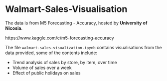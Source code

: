 # Walmart-Sales-Visualisation

The data is from M5 Forecasting - Accuracy, hosted by **University of Nicosia**. 

https://www.kaggle.com/c/m5-forecasting-accuracy

The file `walmart-sales-visualization.ipynb` contains visualisations from the data provided, some of the contents include:

* Trend analysis of sales by store, by item, over time
* Volume of sales over a week
* Effect of public holidays on sales
